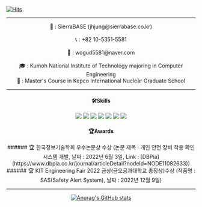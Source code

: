 [![Hits](https://hits.seeyoufarm.com/api/count/incr/badge.svg?url=https%3A%2F%2Fgithub.com%2FJaeHyung-Jung%2Fhit-counter&count_bg=%2379C83D&title_bg=%23555555&icon=&icon_color=%23E7E7E7&title=hits&edge_flat=false)](https://hits.seeyoufarm.com)

---

<div align="center" onclick="location.href='https://www.sierrabase.co.kr';"> 🏢 : SierraBASE (jhjung@sierrabase.co.kr) <div> <br>
<div align="center"> 📞 : +82 10-5351-5581 <div> <br>
<div align="center"> 📩 : wogud5581@naver.com <div> <br>
<div align="center"> 🎓 : Kumoh National Institute of Technology majoring in Computer Engineering <div> 
<div align="center"> 🎒 : Master's Course in Kepco International Nuclear Graduate School <div> 

---

<h4>🛠Skills</h4> 
<img src="https://img.shields.io/badge/ROS-blue?style=plastic&logo=ROS&logoColor=#22314E"/>
<img src="https://img.shields.io/badge/Pytorch-blue?style=plastic&logo=PyTorch&logoColor=#EE4C2C"/>
<img src="https://img.shields.io/badge/Tensorflow-orange?style=plastic&logo=TensorFlow&logoColor=#FF6F00"/>
<img src="https://img.shields.io/badge/Keras-red?style=plastic&logo=Keras&logoColor=#D00000"/>
<img src="https://img.shields.io/badge/git-black?style=plastic&logo=Git&logoColor=#F05032"/>
<img src="https://img.shields.io/badge/python-purple?style=plastic&logo=Python&logoColor=#3776AB"/>
<img src="https://camo.githubusercontent.com/c36ce371f52f902db5109ffaf26630295c7ff5f3355b2442fcbc244fbf97782a/68747470733a2f2f696d672e736869656c64732e696f2f62616467652f432b2b2d3143353039433f7374796c653d666c61742d737175617265266c6f676f3d4325324225324226266c6f676f436f6c6f723d7768697465"/>

<h4>🏆Awards</h4>
###### 🏆 한국정보기술학회 우수논문상 수상 (논문 제목 : 개인 안전 장비 착용 확인 시스템 개발, 날짜 : 2022년 6월 3일, Link : [DBPia](https://www.dbpia.co.kr/journal/articleDetail?nodeId=NODE11082633))
###### 🏆 KIT Engineering Fair 2022 금상(금오공과대학교 총장상)수상 (작품명 : SAS(Safety Alert System), 날짜 : 2022년 12월 9일)

---

[![Anurag's GitHub stats](https://github-readme-stats.vercel.app/api?username=JaeHyung-Jung)](https://github.com/anuraghazra/github-readme-stats)
